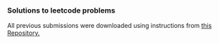 ### Solutions to leetcode problems 

All previous submissions were downloaded  using instructions from  <a href="https://github.com/world177/Leetcode-Downloader-for-Submissions">this Repository. </a> 